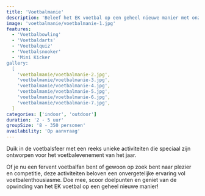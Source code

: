 ```yaml
---
title: 'Voetbalmanie'
description: 'Beleef het EK voetbal op een geheel nieuwe manier met onze speciaal ontwikkelde activiteit'
image: 'voetbalmanie/voetbalmanie-1.jpg'
features:
  - 'Voetbalbowling'
  - 'Voetbaldarts'
  - 'Voetbalquiz'
  - 'Voetbalsnooker'
  - 'Mini Kicker
gallery:
  [
    'voetbalmanie/voetbalmanie-2.jpg',
    'voetbalmanie/voetbalmanie-3.jpg',
    'voetbalmanie/voetbalmanie-4.jpg',
    'voetbalmanie/voetbalmanie-5.jpg',
    'voetbalmanie/voetbalmanie-6.jpg',
    'voetbalmanie/voetbalmanie-7.jpg',
  ]
categories: ['indoor', 'outdoor']
duration: '2 - 5 uur'
groupSize: '8 - 350 personen'
availability: 'Op aanvraag'
---
```


Duik in de voetbalsfeer met een reeks unieke activiteiten die speciaal zijn ontworpen voor het voetbalevenement van het jaar.

Of je nu een fervent voetbalfan bent of gewoon op zoek bent naar plezier en competitie, deze activiteiten beloven een onvergetelijke ervaring vol voetbalenthousiasme. Doe mee, scoor doelpunten en geniet van de opwinding van het EK voetbal op een geheel nieuwe manier!
